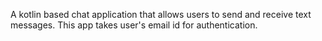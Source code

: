 A kotlin based chat application that allows users to send and receive text messages. This app takes user's email id for authentication.

